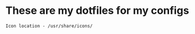 
# These are my dotfiles for my configs
```Themes location /usr/share/themes/
Icon location - /usr/share/icons/
